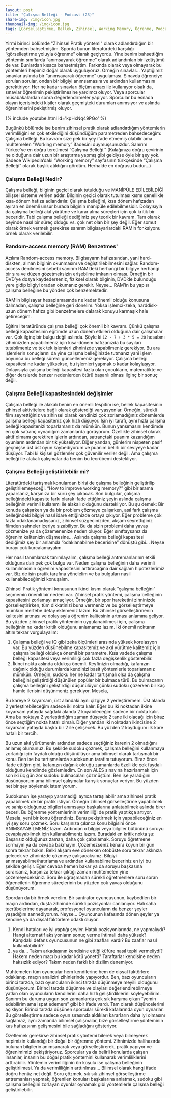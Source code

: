 ```yaml
---
layout: post
title: "Çalışma Belleği - Podcast (23)"
share-img: /img/icon.jpg
thumbnail-img: /img/icon.jpg
tags: [Görselleştirme, Bellek, Zihinsel, Working Memory, Öğrenme, Podcast]
---
```


Yirmi birinci bölümde "Zihinsel Pratik yöntemi" olarak adlandırdığım bir yöntemden bahsetmiştim. Sporda bunun literatürdeki karşılığı “görselleştirme yoluyla öğrenme” olarak geçiyordu. Yine benim bahsettiğim yöntemin sınıflarda “anımsayarak öğrenme” olarak adlandırılan bir izdüşümü de var. Bunlardan kısaca bahsetmiştim. Farkında olarak veya olmayarak bu yöntemleri hepimiz doğal olarak uyguluyoruz. Örneğin sınavlar... Yaptığımız sınavlar aslında bir “anımsayarak öğrenme” uygulaması. Sınavda öğrenciye sorulan sorular, ondan bir bilgiyi anımsamasını ve ardından kullanmasını gerektiriyor. Her ne kadar sınavları ölçüm amacı ile kullanıyor olsak da, sınavlar öğrenimin pekiştirilmesine yardımcı oluyor. Veya sporcular müsabakalardan sonra değerlendirmeler yapıyor. Sporcular bu esnada olayın içerisindeki kişiler olarak geçmişteki durumları anımsıyor ve aslında öğrenimlerini pekiştirmiş oluyor. 

{% include youtube.html id='kpHxNq49PGo' %}

Bugünkü bölümde ise benim zihinsel pratik olarak adlandırdığım yöntemlerin verimliliğini en çok etkilediğini düşündüğüm parametreden bahsedeceğim: Çalışma belleği. Bu kavram size pek bir şey ifade etmemiş olabilir ama muhtemelen “Working memory” ifadesini duymuşsunuzdur. Sanırım Türkçe’ye en doğru tercümesi “Çalışma Belleği.” (Kulağınıza doğru çevirinin ne olduğuna dair uzun bir araştırma yapmış gibi geldiyse öyle bir şey yok. Sadece Wikipedia’daki “Working memory” sayfasının türkçesinde “Çalışma Belleği” olarak başlık atıldığını gördüm. Herhalde en doğrusu budur…) 

### Çalışma Belleği Nedir?

Çalışma belleği, bilginin geçici olarak tutulduğu ve MANİPÜLE EDİLEBİLDİĞİ bilişsel sisteme verilen addır. Bilginin geçici olarak tutulması kısmı genellikle kısa-dönem hafıza adlandırılır. Çalışma belleğini, kısa dönem hafızadan ayıran en önemli unsur burada bilginin manipüle edilebilmesidir. Dolayısıyla da çalışma belleği akıl yürütme ve karar alma süreçleri için çok kritik bir beceridir. Tabi çalışma belleği dediğimiz şey teorik bir kavram. Tam olarak beyinde nasıl bir süreç olduğu vs. çok net olan bir şey değil. Eğer somut olarak örnek vermek gerekirse sanırım bilgisayarlardaki RAMin fonksiyonu örnek olarak verilebilir. 

### Random-access memory (RAM) Benzetmes'

Açılımı Random-access memory. Bilgisayarın hafızasından, yani hard-diskten, alınan bilginin okunmasını ve değiştirilebilmesini sağlar. Random-access denilmesini sebebi sanırım RAM’deki herhangi bir bilgiye herhangi bir sıra ve düzen gözetmeksizin erişebilme imkanın olması. Örneğin bir DVD’ye dosya kaydederseniz, fiziksel olarak bilginin, DVD’de bulunduğu yere gidip bilgiyi oradan okumanız gerekir. Neyse… RAM’in bu yapısı çalışma belleğine bu yönden çok benzemektedir. 

RAM’in bilgisayar hesaplamasında ne kadar önemli olduğu konusuna dalmadan, çalışma belleğine geri dönelim. Yoksa işlemci-zeka, harddisk-uzun dönem hafıza gibi benzetmelere dalarak konuyu karmaşık hale getireceğim. 

Eğitim literatüründe çalışma belleği çok önemli bir kavram. Çünkü çalışma belleği kapasitesinin eğitimde uzun dönem etkileri olduğuna dair çalışmalar var. Çok ilginç bir bulgu değil aslında. Şöyle ki `12 - 7 + 3 * 5 = 20` hesabını zihninizden yapabilmeniz için kısa-dönem hafızanızda bu sayıları tutabilmeniz ve tek tek işlemleri zihninizde yapabilmeniz gerekiyor. Bu ara işlemlerin sonuçlarını da yine çalışma belleğinizde tutmanız yani işlem boyunca bu belleği sürekli güncellemeniz gerekiyor. Çalışma belleği kapasitesi ne kadar yüksekse, bu işlemleri yapmak o kadar kolaylaşıyor. Dolayısıyla çalışma belleği kapasitesi fazla olan çocukların, matematikte ve diğer derslerde benzer nedenlerden ötürü başarılı olması ilginç bir sonuç değil. 

### Çalışma Belleği kapasitesindeki değişimler

Çalışma belleği ile alakalı benim en önemli tespitim ise, bellek kapasitesinin zihinsel aktivitelere bağlı olarak gösterdiği varyasyonlar. Örneğin, sürekli film seyrettiğiniz ve zihinsel olarak kendinizi çok zorlamadığınız dönemlerde çalışma belleği kapasiteniz çok hızlı düşüyor. İşin iyi tarafı, aynı hızla çalışma belleği kapasitenizi toparlamanız da mümkün. Bunun yansımasını kendimde en çok satranç oynadığım zamanlarda görüyorum. Özellikle zihinsel olarak aktif olmamı gerektiren işlerin ardından, satrançtaki puanım kazandığım oyunların ardından bir tık yükseliyor. Diğer yandan, günlerim nispeten pasif geçmişse üst üst oyun kaybediyorum ve puanım belirli bir seviyeye kadar düşüyor. Tabi ki kişisel gözlemler çok güvenilir veriler değil. Ama çalışma belleği ile alakalı çalışmalar da benim bu tecrübemi destekliyor. 

### Çalışma Belleği geliştirilebilir mi?

Literatürdeki tartışmalı konulardan birisi de çalışma belleğinin geliştirilip geliştirilemeyeceği. “How to improve working memory?” gibi bir arama yaparsanız, karşınıza bir sürü şey çıkacak. Son bulgular, çalışma belleğindeki kapasite farkı olarak ifade ettiğimiz şeyin aslında çalışma belleğinin verimli kullanımı ile alakalı olduğunu destekliyor. Bu şu demek: Bir konuda çalışırken ya da bir problem çözmeye çalışırken, asıl fark çalışma belleğindeki bilgiyi nasıl idare ettiğinizde ortaya çıkıyor. Eğer probleme çok fazla odaklanamadıysanız, zihinsel süzgecinizden, akşam seyrettiğiniz filmden sahneler içeriye sızabiliyor. Bu da sizin problemi daha yavaş çözmenize ya da çözemenenize neden oluyor. Eğer sınıftaysanız da öğrenim kalitenizin düşmesine… Aslında çalışma belleği kapasitesi dediğimiz şey bir anlamda “odaklanabilme becerisine” dönüştü gibi… Neyse burayı çok kurcalamayalım. 

Her nasıl tanımlarsak tanımlayalım, çalışma belleği antremanlarının etkili olduğuna dair pek çok bulgu var. Neden çalışma belleğinin daha verimli kullanılmasının öğrenim kapasitesini arttıracağına dair sağlam hipotezlerimiz var. Biz de işin pratik tarafına yönelelim ve bu bulguları nasıl kullanabileceğimizi konuşalım.

Zihinsel Pratik yöntemi konusunun ikinci kısmı olarak “çalışma belleğini” seçmemin önemli bir nedeni var. Zihinsel pratik yöntemi, çalışma belleğinin kapasitesini zorlamayı amaçlıyor. Örneğin, bir spor hareketini zihninizde görselleştirirken, tüm dikkatinizi buna vermeniz ve bu görselleştirmeye mümkün mertebe detay eklemeniz lazım. Bu zihinsel görselleştirmenin kalitesini artması ve dolayısıyla öğrenim kalitesinin artması anlamına geliyor. Bu yüzden zihinsel pratik yönteminin uygulanabilmesi için, çalışma belleğinin ne kadar kritik olduğunu anlamamız lazım. İki önemli noktanın altını tekrar vurgulayalım:

1. Çalışma belleği ve IQ gibi zeka ölçümleri arasında yüksek korelasyon var. Bu yüzden düşünebilme kapasitemiz ve akıl yürütme kalitemiz için çalışma belleği oldukça önemli bir parametre. Kısa vadede çalışma belleği kapasitesi veya verimliliği çok fazla değişkenlik gösterebilir. 
2. İkinci nokta aslında oldukça önemli. Keyfinizin olmadığı, kafanızın dağınık olduğu durumlarda kendinizi basit yöntemlerle toparlamanız mümkün. Örneğin, sudoku her ne kadar tartışmalı olsa da çalışma belleğini geliştirdiği düşünülen popüler bir bulmaca türü. Bu bulmacanın çalışma belleğini geliştirdiği düşünülüyor çünkü sudoku çözerken bir kaç hamle ilerisini düşünmeniz gerekiyor. Mesela,

Bu kareye 2 koyarsam, üst alandaki aynı çizgiye 2 yerleştiremem. Üst alanda 2 yerleştirebileceğim sadece iki nokta kalır. Eğer bu iki noktadan ilkine koyarsam yatayda sağdaki alanda 2 koyabileceğim sadece bir nokta kalır. Ama bu noktaya 2 yerleştirdiğim zaman düşeyde 2 tane iki olacağı için biraz önce seçtiğim nokta hatalı olmalı. Diğer yandan iki noktadan ikincisine 2 koyarsam yatayda başka bir 2 ile çelişecek. Bu yüzden 2 koyduğum ilk kare hatalı bir tercih. 

Bu uzun akıl yürütmenin ardından sadece seçtiğiniz karenin 2 olmadığını anlamış olursunuz. Bu şekilde sudoku çözmek, çalışma belleğini kullanmaya zorladığı için faydalı olduğu düşünülüyor ama bilimsel olarak tartışmalı bir konu. Ben ise bu tartışmalarda sudokunun tarafını tutuyorum. Biraz önce ifade ettiğim gibi, kafanızın dağınık olduğu zamanlarda özellikle çok faydalı olduğunu kendimde gözlemledim. En son ALES sınavına hazırlanmak için son iki üç gün zor sudoku bulmacaları çözmüştüm. Ben işe yaradığını düşünüyorum ama bilimsel çalışmalar karışık sonuçlar veriyor. Bu yüzden net bir şey söylemek istemiyorum. 

Sudokunun işe yarayıp yaramadığı ayrıca tartışılabilir ama zihinsel pratik yapabilmek de bir pratik istiyor. Örneğin zihinsel görselleştirme yapabilmek ve sahip olduğunuz bilgileri anımsayıp başkalarına anlatabilmek aslında birer beceri. Bu öğrenme yöntemlerinin verimliliği de pratik yaptıkça artıyor. Mesela, yeni bir konu öğrendiniz. Bunu pekiştirmek için yapabileceğiniz en iyi şey soru çözmek. Soru karşınıza çıkınca konu bilgisini önce ANIMSAYABİLMENİZ lazım. Ardından o bilgiyi veya bilgiler bütününü soruyu cevaplayabilmek için kullanabilmeniz lazım. Buradaki en kritik nokta şu: Başarısız olduğunuz zaman, daha çok çabalamak. Soruyu öğretmene sormayın ya da cevaba bakmayın. Çözemezseniz kenara koyun bir gün sonra tekrar bakın. Belki akşam eve dönerken otobüste soru tekrar aklınıza gelecek ve zihninizde çözmeye çalışacaksınız. Bilgiyi anımsayabilme/hatırlama ve ardından kullanabilme beceriniz en iyi bu şekilde gelişir. Eğer cevaba hemen bakar ya da soruyu başkasına sorarsanız, karşınıza tekrar çıktığı zaman muhtemelen yine çözemeyeceksiniz. Soru ile uğraşmadan sürekli öğretmenlere soru soran öğrencilerin öğrenme süreçlerinin bu yüzden çok yavaş olduğunu düşünüyorum. 

Spordan da bir örnek verelim. Bir santrafor oyuncusunun, kaybedilen bir maçın ardından, duşta zihninde sürekli pozisyonlar canlanıyor. Halı saha tecrübelerime dayanarak, profesyonel oyuncuların da benzer şeyler yaşadığını zannediyorum. Neyse… Oyuncunun kafasında dönen şeyler ya kendine ya da dışsal faktörlere odaklı oluyor. 

1. Kendi hataları ve iyi yaptığı şeyler. Hatalı pozisyonlarında, ne yapmalıydı? Hangi alternatif aksiyonların sonuç verme ihtimali daha yüksek? Karşıdaki defans oyuncusunun ne gibi zaafları vardı? Bu zaaflar nasıl kullanılabilirdi? 
2. ya da… Takım arkadaşının kendisine ettiği küfüre nasıl tepki vermeliydi? Hakem neden maçı bu kadar kötü yönetti? Taraftarlar kendisine neden haksızlık ediyor? Takım neden farklı bir dizilim denemiyor. 

Muhtemelen tüm oyuncular hem kendilerine hem de dışsal faktörlere odaklanıp, maçın analizini zihinlerinde yapıyordur. Ben, bazı oyuncuların birinci tarzda, bazı oyuncuların ikinci tarzda düşünmeye meyilli olduğunu düşünüyorum. Birinci tarzda düşünme ve olayları değerlendirebilmeye yatkın olan oyuncuların kendilerini daha hızlı geliştirdiklerini söyleyebilirim. Sanırım bu duruma uygun son zamanlarda çok sık karşıma çıkan “yemin edebilirim ama ispat edemem” gibi bir ifade vardı. Tam olarak düşüncelerimi açıklıyor. Birinci tarzda düşünen sporcular sürekli kafalarında oyun oynarlar. Bu görselleştirme sadece oyun sırasında aldıkları kararların daha iyi olmasını sağlamaz, aynı zamanda bilimsel çalışmalar, bize görselleştirme yönteminin kas hafızasının gelişmesini bile sağladığını gösteriyor. 

Özetlemek gerekirse zihinsel pratik yöntemi bilerek veya bilmeyerek hepimizin kullandığı bir doğal bir öğrenme yöntemi. Zihnimizde halihazırda bulunan bilgilerin anımsanarak veya görselleştirerek, pratik yapıyor ve öğrenimimizi pekiştiriyoruz. Sporcular ya da belirli konularda çalışan insanlar, insanın bu doğal pratik yöntemini kullanarak verimliliklerini arttırabilir. Yöntemin verimliliğinin ön koşulu ise çalışma belleğinin geliştirilmesi. Ya da verimliliğinin arttırılması… Bilimsel olarak hangi ifade doğru henüz net değil. Soru çözmek, sık sık zihinsel görselleştirme antremanları yapmak, öğrenilen konuları başkalarına anlatmak, sudoku gibi çalışma belleğini zorlayan oyunlar oynamak gibi yöntemlerle çalışma belleği geliştirilebilir. 
